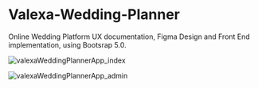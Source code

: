 # Valexa-Wedding-Planner
Online Wedding Platform UX documentation, Figma Design and Front End implementation, using Bootsrap 5.0.

![valexaWeddingPlannerApp_index](https://user-images.githubusercontent.com/59645282/186402155-b89db159-17d5-45ad-9389-b4279bd3a397.jpg)


![valexaWeddingPlannerApp_admin](https://user-images.githubusercontent.com/59645282/186402606-5f198912-723c-4126-a1fc-b3afb63169bf.png)
